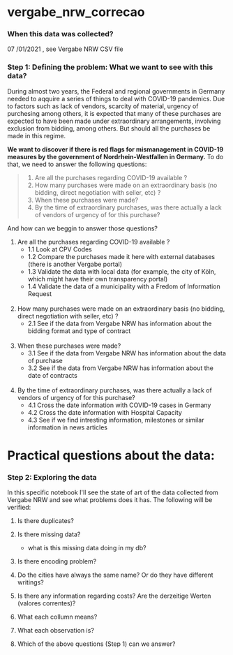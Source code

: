# vergabe_nrw_correcao

### When this data was collected?
07 /01/2021  , see Vergabe NRW CSV file

### Step 1: Defining the problem: What we want to see with this data?
    
During almost two years, the Federal and regional governments in Germany needed to aqquire a series of things to deal with COVID-19 pandemics. Due to factors such as lack of vendors, scarcity of material, urgency of purchesing among others, it is expected that many of these purchases are expected to have been made under extraordinary arrangements, involving exclusion from bidding, among others. But should all the purchases be made in this regime.

**We want to discover if there is red flags for mismanagement in COVID-19 measures by the government of Nordrhein-Westfallen in Germany.** To do that, we need to answer the following questions:

> 1. Are all the purchases regarding COVID-19 available ?
> 2. How many purchases were made on an extraordinary basis (no bidding, direct negotiation with seller, etc) ?
> 3. When these purchases were made?
> 4. By the time of extraordinary purchases, was there actually a lack of vendors of urgency of for this purchase?

And how can we beggin to answer those questions?

1. Are all the purchases regarding COVID-19 available ?
    - 1.1 Look at CPV Codes
    - 1.2 Compare the purchases made it here with external databases (there is another Vergabe portal)
    - 1.3 Validate the data with local data (for example, the city of Köln, which might have their own transparency portal)
    - 1.4 Validate the data of a municipality with a Fredom of Information Request
<br><br>
2. How many purchases were made on an extraordinary basis (no bidding, direct negotiation with seller, etc) ?
    - 2.1 See if the data from Vergabe NRW has information about the bidding format and type of contract
<br><br>    
3. When these purchases were made?
    - 3.1 See if the data from Vergabe NRW has information about the data of purchase 
    - 3.2 See if the data from Vergabe NRW has information about the date of contracts
<br><br>
4. By the time of extraordinary purchases, was there actually a lack of vendors of urgency of for this purchase?
    - 4.1 Cross the date information with COVID-19 cases in Germany
    - 4.2 Cross the date information with Hospital Capacity
    - 4.3 See if we find intresting information, milestones or similar information in news articles

# Practical questions about the data:

### Step 2: Exploring the data

In this specific notebook I'll see the state of art of the data collected from Vergabe NRW and see what problems does it has. The following will be verified:



1. Is there duplicates?
2. Is there missing data?
    - what is this missing data doing in my db?
    
3. Is there encoding problem?
4. Do the cities have always the same name? Or do they have different writings?
5. Is there any information regarding costs? Are the derzeitige Werten (valores correntes)?
6. What each collumn means?
7. What each observation is?
8. Which of the above questions (Step 1) can we answer?
